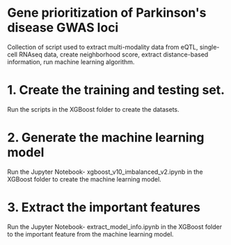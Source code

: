 # Gene prioritization of Parkinson's disease GWAS loci

Collection of script used to extract multi-modality data from eQTL, single-cell RNAseq data, create neighborhood score, extract distance-based information, run machine learning algorithm. 

# 1. Create the training and testing set.
Run the scripts in the XGBoost folder to create the datasets.

# 2. Generate the machine learning model
Run the Jupyter Notebook- xgboost_v10_imbalanced_v2.ipynb in the XGBoost folder to create the machine learning model.

# 3. Extract the important features
Run the Jupyter Notebook- extract_model_info.ipynb in the XGBoost folder to the important feature from the machine learning model.
